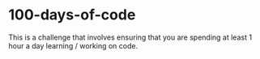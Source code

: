 # 100-days-of-code
This is a challenge that involves ensuring that you are spending at least 1 hour a day learning / working on code.
